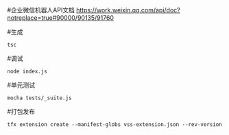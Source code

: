 #企业微信机器人API文档
https://work.weixin.qq.com/api/doc?notreplace=true#90000/90135/91760

#生成
```
tsc
```

#调试
```
node index.js
```

#单元测试
```
mocha tests/_suite.js
```

#打包发布
```
tfx extension create --manifest-globs vss-extension.json --rev-version
```